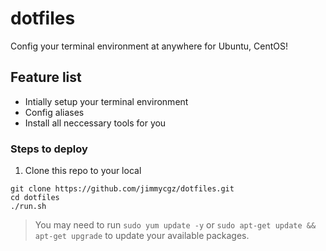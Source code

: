 # dotfiles

Config your terminal environment at anywhere for Ubuntu, CentOS!

## Feature list
* Intially setup your terminal environment 
* Config aliases
* Install all neccessary tools for you

### Steps to deploy
1. Clone this repo to your local
```
git clone https://github.com/jimmycgz/dotfiles.git
cd dotfiles
./run.sh
```



> You may need to run `sudo yum update -y` or `sudo apt-get update && apt-get upgrade` to update your available packages.
